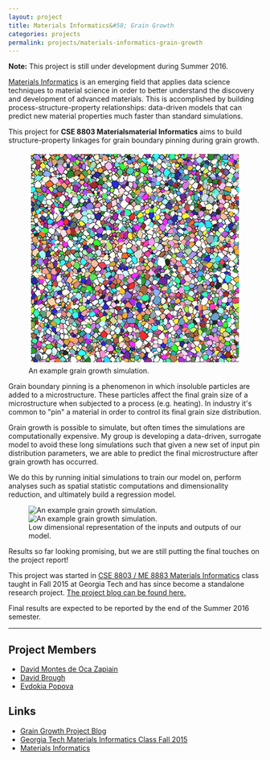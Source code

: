```yaml
---
layout: project
title: Materials Informatics&#58; Grain Growth
categories: projects
permalink: projects/materials-informatics-grain-growth
---
```


<div class="message">
<strong>Note:</strong> This project is still under development during Summer 2016.
</div>

[Materials Informatics][mi] is an emerging field that applies data science techniques to material science in order to better understand the discovery and development of advanced materials. This is accomplished by building process-structure-property relationships: data-driven models that can predict new material properties much faster than standard simulations. 

This project for **CSE 8803 Materialsmaterial Informatics** aims to build structure-property linkages for grain boundary pinning during grain growth.

<!--more-->

<figure>
  <img class="full" src="/images/projects/grain-growth/grain-growth.gif" alt="An example grain growth simulation.">
  <figcaption>An example grain growth simulation.</figcaption>
</figure>

Grain boundary pinning is a phenomenon in which insoluble particles are added to a microstructure. These particles affect the final grain size of a microstructure when subjected to a process (e.g. heating). In industry it's common to "pin" a material in order to control its final grain size distribution. 

Grain growth is possible to simulate, but often times the simulations are computationally expensive. My group is developing a data-driven, surrogate model to avoid these long simulations such that given a new set of input pin distribution parameters, we are able to predict the final microstructure after grain growth has occurred.

We do this by running initial simulations to train our model on, perform analyses such as spatial statistic computations and dimensionality reduction, and ultimately build a regression model.

<figure>
  <img class="lhalf" src="/images/projects/grain-growth/pca-in.gif" alt="An example grain growth simulation.">
    <img class="rhalf" src="/images/projects/grain-growth/pca-out.gif" alt="An example grain growth simulation.">
  <figcaption>Low dimensional representation of the inputs and outputs of our model.</figcaption>
</figure>

Results so far looking promising, but we are still putting the final touches on the project report!

This project was started in [CSE 8803 / ME 8883 Materials Informatics][mic] class taught in Fall 2015 at Georgia Tech and has since become a standalone research project. [The project blog can be found here.][grain-growth] 

Final results are expected to be reported by the end of the Summer 2016 semester.

***

## Project Members
* [David Montes de Oca Zapiain][davidm]
* [David Brough][davidb]
* [Evdokia Popova][eva]

## Links
* [Grain Growth Project Blog][grain-growth]
* [Georgia Tech Materials Informatics Class Fall 2015][mic]
* [Materials Informatics][mi]

[davidm]: http://mined.gatech.edu/members/David-MontesdeOca-Zapiain/ "David Montes de Oca Zapiain."
[eva]: http://mined.gatech.edu/members/Eva/ "Evdokia Popova."
[davidb]: http://davidbrough.net "David Brough."
[grain-growth]: http://materials-informatics-class-fall2015.github.io/MIC-grain-growth/ "Grain Growth Blog."
[mi]: https://en.wikipedia.org/wiki/Materials_informatics "Materials Informatics."
[mic]: http://materials-informatics-class-fall2015.github.io "Materials Informatics Class Fall 2015."